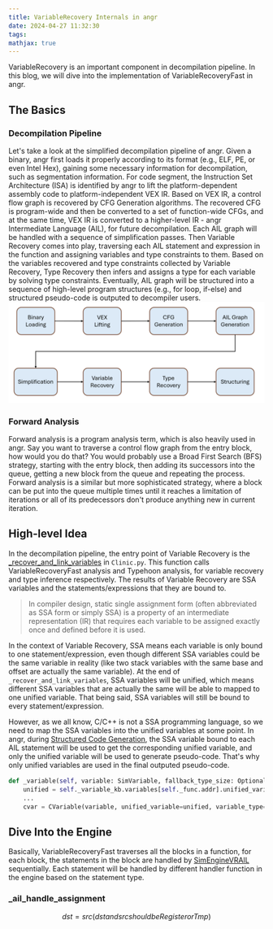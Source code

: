 ```yaml
---
title: VariableRecovery Internals in angr
date: 2024-04-27 11:32:30
tags:
mathjax: true
---
```


VariableRecovery is an important component in decompilation pipeline. In this blog, we will dive into the implementation of VariableRecoveryFast in angr.

<!-- more -->

## The Basics
### Decompilation Pipeline
Let's take a look at the simplified decompilation pipeline of angr. Given a binary, angr first loads it properly according to its format (e.g., ELF, PE, or even Intel Hex), gaining some necessary information for decompilation, such as segmentation information. For code segment, the Instruction Set Architecture (ISA) is identified by angr to lift the platform-dependent assembly code to platform-independent VEX IR. Based on VEX IR, a control flow graph is recovered by CFG Generation algorithms. The recovered CFG is program-wide and then be converted to a set of function-wide CFGs, and at the same time, VEX IR is converted to a higher-level IR - angr Intermediate Language (AIL), for future decompilation. Each AIL graph will be handled with a sequence of simplification passes. Then Variable Recovery comes into play, traversing each AIL statement and expression in the function and assigning variables and type constraints to them. Based on the variables recovered and type constraints collected by Variable Recovery, Type Recovery then infers and assigns a type for each variable by solving type constraints. Eventually, AIL graph will be structured into a sequence of high-level program structures (e.g., for loop, if-else) and structured pseudo-code is outputed to decompiler users.
![](VariableRecovery-Internals-in-angr/decompilation_pipeline.png)

### Forward Analysis
Forward analysis is a program analysis term, which is also heavily used in angr. Say you want to traverse a control flow graph from the entry block, how would you do that? You would probably use a Broad First Search (BFS) strategy, starting with the entry block, then adding its successors into the queue, getting a new block from the queue and repeating the process. Forward analysis is a similar but more sophisticated strategy, where a block can be put into the queue multiple times until it reaches a limitation of iterations or all of its predecessors don't produce anything new in current iteration.

## High-level Idea
In the decompilation pipeline, the entry point of Variable Recovery is the [_recover_and_link_variables](https://github.com/angr/angr/blob/af87b435ffbe897d5b3a2147263963c869103590/angr/analyses/decompiler/clinic.py#L1108) in `Clinic.py`. This function calls VariableRecoveryFast analysis and Typehoon analysis, for variable recovery and type inference respectively. The results of Variable Recovery are SSA variables and the statements/expressions that they are bound to.
> In compiler design, static single assignment form (often abbreviated as SSA form or simply SSA) is a property of an intermediate representation (IR) that requires each variable to be assigned exactly once and defined before it is used.

In the context of Variable Recovery, SSA means each variable is only bound to one statement/expression, even though different SSA variables could be the same variable in reality (like two stack variables with the same base and offset are actually the same variable). At the end of `_recover_and_link_variables`, SSA variables will be unified, which means different SSA variables that are actually the same will be able to mapped to one unified variable. That being said, SSA variables will still be bound to every statement/expression.

However, as we all know, C/C++ is not a SSA programming language, so we need to map the SSA variables into the unified variables at some point. In angr, during [Structured Code Generation](https://github.com/angr/angr/blob/69f5da7f6b45bb27f3ff69c299871f8cf79b140f/angr/analyses/decompiler/structured_codegen/c.py), the SSA variable bound to each AIL statement will be used to get the corresponding unified variable, and only the unified variable will be used to generate pseudo-code. That's why only unified variables are used in the final outputed pseudo-code.
```python
def _variable(self, variable: SimVariable, fallback_type_size: Optional[int]) -> CVariable:
    unified = self._variable_kb.variables[self._func.addr].unified_variable(variable)
    ...
    cvar = CVariable(variable, unified_variable=unified, variable_type=variable_type, codegen=self)
```

## Dive Into the Engine
Basically, VariableRecoveryFast traverses all the blocks in a function, for each block, the statements in the block are handled by [SimEngineVRAIL](https://github.com/angr/angr/blob/69f5da7f6b45bb27f3ff69c299871f8cf79b140f/angr/analyses/variable_recovery/engine_ail.py#L26) sequentially. Each statement will be handled by different handler function in the engine based on the statement type. 
### _ail_handle_assignment
$$\begin{equation} \label{eq1}
dst = src (dst and src should be Register or Tmp)
\end{equation}$$